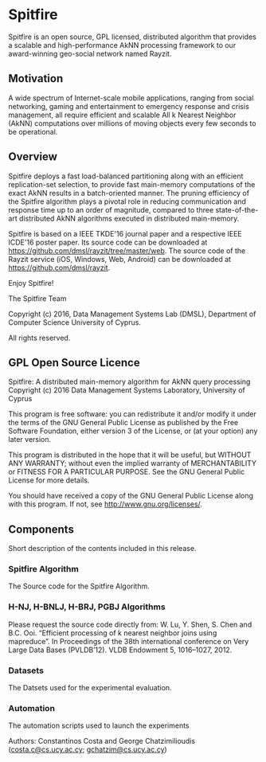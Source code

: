 # Spitfire 

Spitfire is an open source, GPL licensed, distributed
algorithm that provides a scalable and high-performance AkNN
processing framework to our award-winning geo-social network
named Rayzit.

## Motivation
A wide spectrum of Internet-scale mobile applications,
ranging from social networking, gaming and entertainment
to emergency response and crisis management, all
require efficient and scalable All k Nearest Neighbor (AkNN)
computations over millions of moving objects every few seconds
to be operational. 

## Overview
Spitfire deploys a fast load-balanced partitioning along with an efficient replication-set selection, to provide fast main-memory computations of the exact AkNN results in a batch-oriented manner. The pruning efficiency of the Spitfire algorithm plays a pivotal role in reducing communication and response time up to an order of magnitude, compared to three state-of-the-art distributed AkNN algorithms executed in distributed main-memory.

Spitfire is based on a IEEE TKDE'16 journal paper and a respective IEEE ICDE'16 poster paper. Its source code can be downloaded at https://github.com/dmsl/rayzit/tree/master/web. The source code of the Rayzit service (iOS, Windows, Web, Android) can be downloaded at https://github.com/dmsl/rayzit.

Enjoy Spitfire!

The Spitfire Team

Copyright (c) 2016, Data Management Systems Lab (DMSL), Department of Computer Science
University of Cyprus.

All rights reserved.

## GPL Open Source Licence

Spitfire: A distributed main-memory algorithm for AkNN query processing
Copyright (c) 2016 Data Management Systems Laboratory, University of Cyprus

This program is free software: you can redistribute it and/or modify
it under the terms of the GNU General Public License as published by
the Free Software Foundation, either version 3 of the License, or
(at your option) any later version.

This program is distributed in the hope that it will be useful,
but WITHOUT ANY WARRANTY; without even the implied warranty of
MERCHANTABILITY or FITNESS FOR A PARTICULAR PURPOSE.  See the
GNU General Public License for more details.

You should have received a copy of the GNU General Public License
along with this program.  If not, see <http://www.gnu.org/licenses/>.
	
## Components 

Short description of the contents included in this release.

### Spitfire Algorithm
The Source code for the Spitfire Algorithm. 

### H-NJ, H-BNLJ, H-BRJ, PGBJ Algorithms
Please request the source code directly from: W. Lu, Y. Shen, S. Chen and B.C. Ooi. “Efficient processing of k nearest neighbor joins using mapreduce”. In Proceedings of the 38th international conference on Very Large Data Bases (PVLDB’12). VLDB Endowment 5, 1016–1027, 2012.

### Datasets
The Datsets used for the experimental evaluation.

### Automation
The automation scripts used to launch the experiments

Authors: Constantinos Costa and George Chatzimilioudis 
(costa.c@cs.ucy.ac.cy; gchatzim@cs.ucy.ac.cy)


